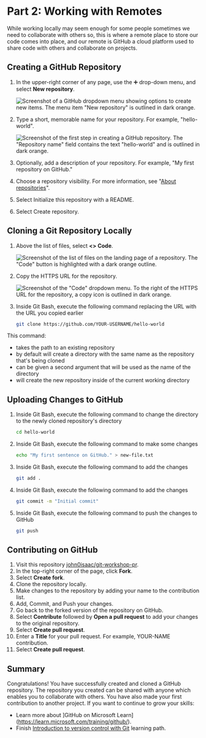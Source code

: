 # Part 2: Working with Remotes

While working locally may seem enough for some people sometimes we need to collaborate with others so, this is where a remote place to store our code comes into place, and our remote is GitHub a cloud platform used to share code with others and collaborate on projects.

## Creating a GitHub Repository

1. In the upper-right corner of any page, use the ➕ drop-down menu, and select **New repository**.

    ![Screenshot of a GitHub dropdown menu showing options to create new items. The menu item "New repository" is outlined in dark orange.](https://docs.github.com/assets/cb-31554/mw-1440/images/help/repository/repo-create.webp)

2. Type a short, memorable name for your repository. For example, "hello-world".

    ![Screenshot of the first step in creating a GitHub repository. The "Repository name" field contains the text "hello-world" and is outlined in dark orange.](https://docs.github.com/assets/cb-61138/mw-1440/images/help/repository/create-repository-name.webp)

3. Optionally, add a description of your repository. For example, "My first repository on GitHub."

4. Choose a repository visibility. For more information, see "[About repositories](https://docs.github.com/repositories/creating-and-managing-repositories/about-repositories#about-repository-visibility)".

5. Select Initialize this repository with a README.

6. Select Create repository.

## Cloning a Git Repository Locally

1. Above the list of files, select **<> Code**.

    ![Screenshot of the list of files on the landing page of a repository. The "Code" button is highlighted with a dark orange outline.](https://docs.github.com/assets/cb-32892/mw-1440/images/help/repository/code-button.webp)

2. Copy the HTTPS URL for the repository.

    ![Screenshot of the "Code" dropdown menu. To the right of the HTTPS URL for the repository, a copy icon is outlined in dark orange.](https://docs.github.com/assets/cb-45942/mw-1440/images/help/repository/https-url-clone-cli.webp)

3. Inside Git Bash, execute the following command replacing the URL with the URL you copied earlier

    ```bash
    git clone https://github.com/YOUR-USERNAME/hello-world
    ```

This command:
- takes the path to an existing repository
- by default will create a directory with the same name as the repository 
that's being cloned
- can be given a second argument that will be used as the name of the 
directory
- will create the new repository inside of the current working directory


## Uploading Changes to GitHub

1. Inside Git Bash, execute the following command to change the directory to the newly cloned repository's directory

    ```bash
    cd hello-world
    ```

2. Inside Git Bash, execute the following command to make some changes

    ```bash
    echo "My first sentence on GitHub." > new-file.txt
    ```

3. Inside Git Bash, execute the following command to add the changes

    ```bash
    git add .
    ```

4. Inside Git Bash, execute the following command to add the changes

    ```bash
    git commit -m "Initial commit"
    ```

5. Inside Git Bash, execute the following command to push the changes to GitHub

    ```bash
    git push
    ```


## Contributing on GitHub

1. Visit this repository [john0isaac/git-workshop-pr](https://github.com/john0isaac/git-workshop-pr).
2. In the top-right corner of the page, click **Fork**.
3. Select **Create fork**.
4. Clone the repository locally.
5. Make changes to the repository by adding your name to the contribution list.
6. Add, Commit, and Push your changes.
7. Go back to the forked version of the repository on GitHub.
8. Select **Contribute** followed by **Open a pull request** to add your changes to the original repository.
9. Select **Create pull request**.
10. Enter a **Title** for your pull request. For example, YOUR-NAME contribution.
11. Select **Create pull request**.

## Summary

Congratulations! You have successfully created and cloned a GitHub repository. The repository you created can be shared with anyone which enables you to collaborate with others. You have also made your first contribution to another project. If you want to continue to grow your skills:

- Learn more about ]GitHub on Microsoft Learn](https://learn.microsoft.com/training/github/).
- Finish [Introduction to version control with Git](https://learn.microsoft.com/training/paths/intro-to-vc-git/) learning path.
